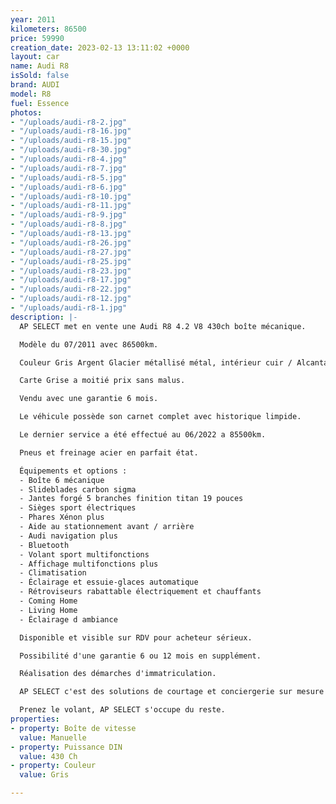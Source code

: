```yaml
---
year: 2011
kilometers: 86500
price: 59990
creation_date: 2023-02-13 13:11:02 +0000
layout: car
name: Audi R8
isSold: false
brand: AUDI
model: R8
fuel: Essence
photos:
- "/uploads/audi-r8-2.jpg"
- "/uploads/audi-r8-16.jpg"
- "/uploads/audi-r8-15.jpg"
- "/uploads/audi-r8-30.jpg"
- "/uploads/audi-r8-4.jpg"
- "/uploads/audi-r8-7.jpg"
- "/uploads/audi-r8-5.jpg"
- "/uploads/audi-r8-6.jpg"
- "/uploads/audi-r8-10.jpg"
- "/uploads/audi-r8-11.jpg"
- "/uploads/audi-r8-9.jpg"
- "/uploads/audi-r8-8.jpg"
- "/uploads/audi-r8-13.jpg"
- "/uploads/audi-r8-26.jpg"
- "/uploads/audi-r8-27.jpg"
- "/uploads/audi-r8-25.jpg"
- "/uploads/audi-r8-23.jpg"
- "/uploads/audi-r8-17.jpg"
- "/uploads/audi-r8-22.jpg"
- "/uploads/audi-r8-12.jpg"
- "/uploads/audi-r8-1.jpg"
description: |-
  AP SELECT met en vente une Audi R8 4.2 V8 430ch boîte mécanique.

  Modèle du 07/2011 avec 86500km.

  Couleur Gris Argent Glacier métallisé métal, intérieur cuir / Alcantara noir

  Carte Grise a moitié prix sans malus.

  Vendu avec une garantie 6 mois.

  Le véhicule possède son carnet complet avec historique limpide.

  Le dernier service a été effectué au 06/2022 a 85500km.

  Pneus et freinage acier en parfait état.

  Équipements et options :
  - Boîte 6 mécanique
  - Slideblades carbon sigma
  - Jantes forgé 5 branches finition titan 19 pouces
  - Sièges sport électriques
  - Phares Xénon plus
  - Aide au stationnement avant / arrière
  - Audi navigation plus
  - Bluetooth
  - Volant sport multifonctions
  - Affichage multifonctions plus
  - Climatisation
  - Éclairage et essuie-glaces automatique
  - Rétroviseurs rabattable électriquement et chauffants
  - Coming Home
  - Living Home
  - Éclairage d ambiance

  Disponible et visible sur RDV pour acheteur sérieux.

  Possibilité d'une garantie 6 ou 12 mois en supplément.

  Réalisation des démarches d'immatriculation.

  AP SELECT c'est des solutions de courtage et conciergerie sur mesure pour profiter librement de sa passion et de son patrimoine.

  Prenez le volant, AP SELECT s'occupe du reste.
properties:
- property: Boîte de vitesse
  value: Manuelle
- property: Puissance DIN
  value: 430 Ch
- property: Couleur
  value: Gris

---
```

